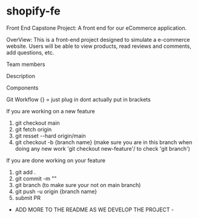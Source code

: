 # shopify-fe
Front End Capstone Project: A front end for our eCommerce application.

OverView: 
This is a front-end project designed to simulate a e-commerce website. Users will be able to view products, read reviews and comments, add questions, etc. 

Team members

Description

Components


Git Workflow
{} = just plug in dont actually put in brackets 

If you are working on a new feature
1. git checkout main
2. git fetch origin
3. git resset --hard origin/main
4. git checkout -b {branch name} (make sure you are in this branch when doing any new work 'git checkout new-feature'/ to check 'git branch')

If you are done working on your feature
1. git add .
2. git commit -m ""
3. git branch (to make sure your not on main branch)
4. git push -u origin {branch name}
5. submit PR 






- ADD MORE TO THE README AS WE DEVELOP THE PROJECT -
